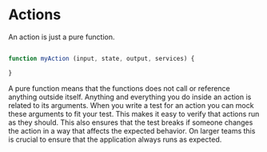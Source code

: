 # Actions

An action is just a pure function.

```javascript

function myAction (input, state, output, services) {

}
```

A pure function means that the functions does not call or reference anything outside itself. Anything and everything you do inside an action is related to its arguments. When you write a test for an action you can mock these arguments to fit your test. This makes it easy to verify that actions run as they should. This also ensures that the test breaks if someone changes the action in a way that affects the expected behavior. On larger teams this is crucial to ensure that the application always runs as expected.
